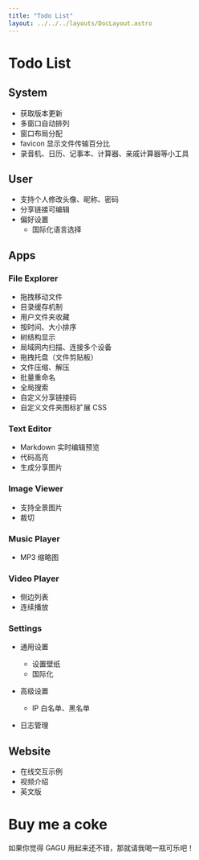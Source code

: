 ```yaml
---
title: "Todo List"
layout: ../../../layouts/DocLayout.astro
---
```


# Todo List

## System

- 获取版本更新
- 多窗口自动排列
- 窗口布局分配
- favicon 显示文件传输百分比
- 录音机、日历、记事本、计算器、亲戚计算器等小工具

## User

- 支持个人修改头像、昵称、密码
- 分享链接可编辑
- 偏好设置
  - 国际化语言选择

## Apps

### File Explorer

- 拖拽移动文件
- 目录缓存机制
- 用户文件夹收藏
- 按时间、大小排序
- 树结构显示
- 局域网内扫描、连接多个设备
- 拖拽托盘（文件剪贴板）
- 文件压缩、解压
- 批量重命名
- 全局搜索
- 自定义分享链接码
- 自定义文件夹图标扩展 CSS

### Text Editor

- Markdown 实时编辑预览
- 代码高亮
- 生成分享图片

### Image Viewer

- 支持全景图片
- 裁切

### Music Player

- MP3 缩略图

### Video Player

- 侧边列表
- 连续播放

### Settings

- 通用设置
  - 设置壁纸
  - 国际化

- 高级设置
  - IP 白名单、黑名单

- 日志管理

## Website

- 在线交互示例
- 视频介绍
- 英文版

# Buy me a coke

如果你觉得 GAGU 用起来还不错，那就请我喝一瓶可乐吧！

